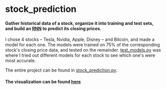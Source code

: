 # stock_prediction

#### Gather historical data of a stock, organize it into training and test sets, and build an [RNN](https://towardsdatascience.com/illustrated-guide-to-recurrent-neural-networks-79e5eb8049c9) to predict its closing prices.

I chose 4 stocks – Tesla, Nvidia, Apple, Disney – and Bitcoin, and made a model for each one. The models were trained on 75% of the corresponding stock's closing price data, and tested on the remainder. [test_models.py](https://github.com/HzaRashid/stock_prediction/blob/main/test_models.py) was where I tried out different models for each stock to see which one's were most accurate. 

The entire project can be found in [stock_prediction.py](https://github.com/HzaRashid/stock_prediction/blob/main/stock_prediction.py). 


#### The visualization can be found [here](https://share.streamlit.io/hzarashid/stock_prediction/main/stock_prediction.py) 
